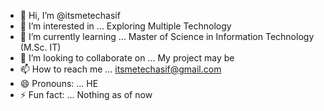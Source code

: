 - 👋 Hi, I’m @itsmetechasif
- 👀 I’m interested in ... Exploring Multiple Technology
- 🌱 I’m currently learning ... Master of Science in Information Technology (M.Sc. IT)
- 💞️ I’m looking to collaborate on ... My project may be
- 📫 How to reach me ... itsmetechasif@gmail.com
- 😄 Pronouns: ... HE
- ⚡ Fun fact: ... Nothing as of now

<!---
ItsmeTechAsif/ItsmeTechAsif is a ✨ special ✨ repository because its `README.md` (this file) appears on your GitHub profile.
You can click the Preview link to take a look at your changes.
--->

